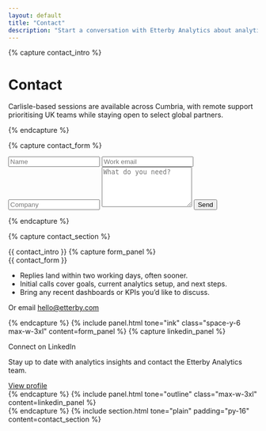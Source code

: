 ```yaml
---
layout: default
title: "Contact"
description: "Start a conversation with Etterby Analytics about analytics, experimentation, or forecasting engagements."
---
```

{% capture contact_intro %}
  <div class="max-w-2xl space-y-3">
    <h1 class="text-3xl md:text-4xl font-semibold">Contact</h1>
    <p class="opacity-90 text-sm">Carlisle-based sessions are available across Cumbria, with remote support prioritising UK teams while staying open to select global partners.</p>
  </div>
{% endcapture %}

{% capture contact_form %}
  <form action="https://formspree.io/f/xovkjwgg" method="POST" class="grid md:grid-cols-2 gap-4">
    <input type="text" name="name" placeholder="Name" class="bg-white border border-brandblack/10 dark:bg-brandblack/70 dark:border-white/20 rounded-lg px-4 py-3 focus:border-brandblue focus:outline-none transition" required>
    <input type="email" name="email" placeholder="Work email" class="bg-white border border-brandblack/10 dark:bg-brandblack/70 dark:border-white/20 rounded-lg px-4 py-3 focus:border-brandblue focus:outline-none transition" required>
    <input type="text" name="company" placeholder="Company" class="bg-white border border-brandblack/10 dark:bg-brandblack/70 dark:border-white/20 rounded-lg px-4 py-3 md:col-span-2 focus:border-brandblue focus:outline-none transition">
    <textarea name="message" placeholder="What do you need?" class="bg-white border border-brandblack/10 dark:bg-brandblack/70 dark:border-white/20 rounded-lg px-4 py-3 md:col-span-2 focus:border-brandblue focus:outline-none transition" rows="5" required></textarea>
    <button type="submit" class="bg-brandyellow text-brandblack font-semibold rounded-xl px-6 py-3 md:col-span-2">Send</button>
  </form>
{% endcapture %}

{% capture contact_section %}
  <div class="space-y-6">
    {{ contact_intro }}
    {% capture form_panel %}
      <div class="space-y-6">
        {{ contact_form }}
        <ul class="text-sm opacity-80 space-y-1">
          <li>Replies land within two working days, often sooner.</li>
          <li>Initial calls cover goals, current analytics setup, and next steps.</li>
          <li>Bring any recent dashboards or KPIs you’d like to discuss.</li>
        </ul>
        <p class="text-xs opacity-70">Or email <a href="mailto:hello@etterby.com" class="underline">hello@etterby.com</a></p>
      </div>
    {% endcapture %}
    {% include panel.html tone="ink" class="space-y-6 max-w-3xl" content=form_panel %}
    {% capture linkedin_panel %}
      <div class="flex flex-col md:flex-row md:items-center md:justify-between gap-4">
        <div class="space-y-1">
          <p class="font-medium text-brandblack/90 dark:text-white/90">Connect on LinkedIn</p>
          <p class="text-sm text-brandblack/60 dark:text-white/60">Stay up to date with analytics insights and contact the Etterby Analytics team.</p>
        </div>
        <a href="https://www.linkedin.com/company/etterby-analytics/" class="inline-flex items-center justify-center gap-2 px-4 py-2 rounded-lg border border-brandblack/20 text-brandblack/80 hover:text-brandblue dark:border-white/20 dark:text-white/80 dark:hover:text-white transition" target="_blank" rel="noopener">
          <span>View profile</span>
        </a>
      </div>
    {% endcapture %}
    {% include panel.html tone="outline" class="max-w-3xl" content=linkedin_panel %}
  </div>
{% endcapture %}
{% include section.html tone="plain" padding="py-16" content=contact_section %}
